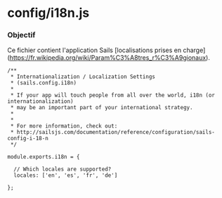 # config/i18n.js
### Objectif
Ce fichier contient l'application Sails [localisations prises en charge] (https://fr.wikipedia.org/wiki/Param%C3%A8tres_r%C3%A9gionaux).


<docmeta name="displayName" value="i18n.js">

```
/**
 * Internationalization / Localization Settings
 * (sails.config.i18n)
 *
 * If your app will touch people from all over the world, i18n (or internationalization)
 * may be an important part of your international strategy.
 *
 *
 * For more information, check out:
 * http://sailsjs.com/documentation/reference/configuration/sails-config-i-18-n
 */

module.exports.i18n = {

  // Which locales are supported?
  locales: ['en', 'es', 'fr', 'de']

};

```

